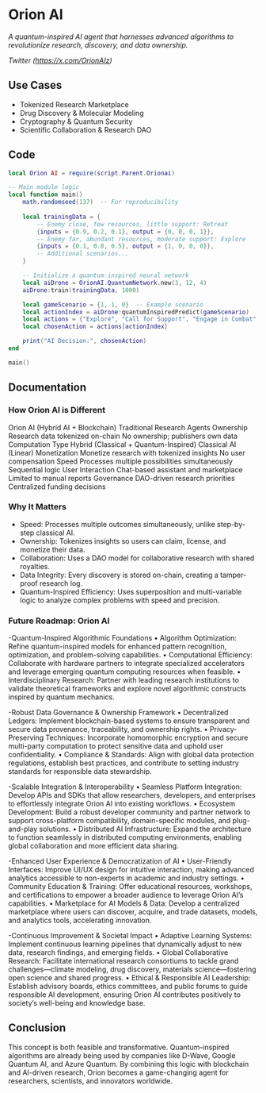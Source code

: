 # Orion AI

*A quantum-inspired AI agent that harnesses advanced algorithms to revolutionize research, discovery, and data ownership.*

*Twitter (https://x.com/OrionAIz)*

## Use Cases

- Tokenized Research Marketplace
- Drug Discovery & Molecular Modeling
- Cryptography & Quantum Security
- Scientific Collaboration & Research DAO

## Code

```lua
local Orion AI = require(script.Parent.Orionai)

-- Main module logic
local function main()
	math.randomseed(137)  -- For reproducibility
	
	local trainingData = {
		-- Enemy close, few resources, little support: Retreat
		{inputs = {0.9, 0.2, 0.1}, output = {0, 0, 0, 1}},
		-- Enemy far, abundant resources, moderate support: Explore
		{inputs = {0.1, 0.8, 0.5}, output = {1, 0, 0, 0}},
		-- Additional scenarios...
	}

    -- Initialize a quantum-inspired neural network
	local aiDrone = OrionAI.QuantumNetwork.new(3, 12, 4)
	aiDrone:train(trainingData, 1000)

	local gameScenario = {1, 1, 0}  -- Example scenario
	local actionIndex = aiDrone:quantumInspiredPredict(gameScenario)
	local actions = {"Explore", "Call for Support", "Engage in Combat", "Retreat"}
	local chosenAction = actions[actionIndex]

	print("AI Decision:", chosenAction)
end

main()
```

## Documentation

### How Orion AI is Different

Orion AI (Hybrid AI + Blockchain) Traditional Research Agents
Ownership Research data tokenized on-chain No ownership; publishers own data
Computation Type Hybrid (Classical + Quantum-Inspired) Classical AI (Linear)
Monetization Monetize research with tokenized insights No user compensation
Speed Processes multiple possibilities simultaneously Sequential logic
User Interaction Chat-based assistant and marketplace Limited to manual reports
Governance DAO-driven research priorities Centralized funding decisions

### Why It Matters

- Speed: Processes multiple outcomes simultaneously, unlike step-by-step classical AI.
- Ownership: Tokenizes insights so users can claim, license, and monetize their data.
- Collaboration: Uses a DAO model for collaborative research with shared royalties.
- Data Integrity: Every discovery is stored on-chain, creating a tamper-proof research log.
- Quantum-Inspired Efficiency: Uses superposition and multi-variable logic to analyze complex problems with speed and precision.

### Future Roadmap: Orion AI

-Quantum-Inspired Algorithmic Foundations
 • Algorithm Optimization: Refine quantum-inspired models for enhanced pattern recognition, optimization, and problem-solving capabilities.
 • Computational Efficiency: Collaborate with hardware partners to integrate specialized accelerators and leverage emerging quantum computing resources when feasible.
 • Interdisciplinary Research: Partner with leading research institutions to validate theoretical frameworks and explore novel algorithmic constructs inspired by quantum mechanics.

-Robust Data Governance & Ownership Framework 
 • Decentralized Ledgers: Implement blockchain-based systems to ensure transparent and secure data provenance, traceability, and ownership rights.
 • Privacy-Preserving Techniques: Incorporate homomorphic encryption and secure multi-party computation to protect sensitive data and uphold user confidentiality.
 • Compliance & Standards: Align with global data protection regulations, establish best practices, and contribute to setting industry standards for responsible data stewardship.

-Scalable Integration & Interoperability
 • Seamless Platform Integration: Develop APIs and SDKs that allow researchers, developers, and enterprises to effortlessly integrate Orion AI into existing workflows.
 • Ecosystem Development: Build a robust developer community and partner network to support cross-platform compatibility, domain-specific modules, and plug-and-play solutions.
 • Distributed AI Infrastructure: Expand the architecture to function seamlessly in distributed computing environments, enabling global collaboration and more efficient data sharing.

-Enhanced User Experience & Democratization of AI
 • User-Friendly Interfaces: Improve UI/UX design for intuitive interaction, making advanced analytics accessible to non-experts in academic and industry settings.
 • Community Education & Training: Offer educational resources, workshops, and certifications to empower a broader audience to leverage Orion AI’s capabilities.
 • Marketplace for AI Models & Data: Develop a centralized marketplace where users can discover, acquire, and trade datasets, models, and analytics tools, accelerating innovation.

-Continuous Improvement & Societal Impact
 • Adaptive Learning Systems: Implement continuous learning pipelines that dynamically adjust to new data, research findings, and emerging fields.
 • Global Collaborative Research: Facilitate international research consortiums to tackle grand challenges—climate modeling, drug discovery, materials science—fostering open science and shared progress.
 • Ethical & Responsible AI Leadership: Establish advisory boards, ethics committees, and public forums to guide responsible AI development, ensuring Orion AI contributes positively to society’s well-being and knowledge base.

## Conclusion

This concept is both feasible and transformative. Quantum-inspired algorithms are already being used by companies like D-Wave, Google Quantum AI, and Azure Quantum. By combining this logic with blockchain and AI-driven research, Orion becomes a game-changing agent for researchers, scientists, and innovators worldwide.
